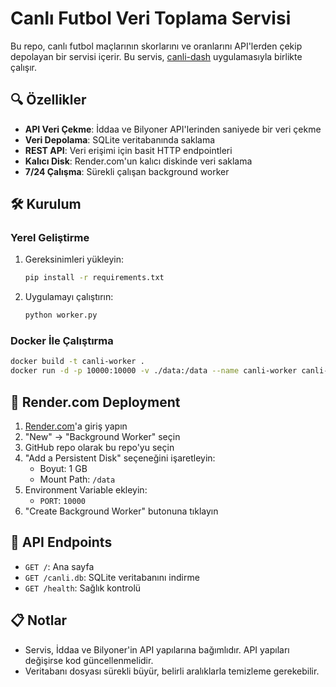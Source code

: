 # Canlı Futbol Veri Toplama Servisi

Bu repo, canlı futbol maçlarının skorlarını ve oranlarını API'lerden çekip depolayan bir servisi içerir. Bu servis, [canli-dash](https://github.com/1sthillman/canli-dash) uygulamasıyla birlikte çalışır.

## 🔍 Özellikler

- **API Veri Çekme**: İddaa ve Bilyoner API'lerinden saniyede bir veri çekme
- **Veri Depolama**: SQLite veritabanında saklama
- **REST API**: Veri erişimi için basit HTTP endpointleri
- **Kalıcı Disk**: Render.com'un kalıcı diskinde veri saklama
- **7/24 Çalışma**: Sürekli çalışan background worker

## 🛠️ Kurulum

### Yerel Geliştirme

1. Gereksinimleri yükleyin:
   ```bash
   pip install -r requirements.txt
   ```

2. Uygulamayı çalıştırın:
   ```bash
   python worker.py
   ```

### Docker İle Çalıştırma

```bash
docker build -t canli-worker .
docker run -d -p 10000:10000 -v ./data:/data --name canli-worker canli-worker
```

## 🚀 Render.com Deployment

1. [Render.com](https://render.com)'a giriş yapın
2. "New" -> "Background Worker" seçin
3. GitHub repo olarak bu repo'yu seçin
4. "Add a Persistent Disk" seçeneğini işaretleyin:
   - Boyut: 1 GB
   - Mount Path: `/data`
5. Environment Variable ekleyin:
   - `PORT`: `10000` 
6. "Create Background Worker" butonuna tıklayın

## 📡 API Endpoints

- `GET /`: Ana sayfa
- `GET /canli.db`: SQLite veritabanını indirme
- `GET /health`: Sağlık kontrolü

## 📋 Notlar

- Servis, İddaa ve Bilyoner'in API yapılarına bağımlıdır. API yapıları değişirse kod güncellenmelidir.
- Veritabanı dosyası sürekli büyür, belirli aralıklarla temizleme gerekebilir.
